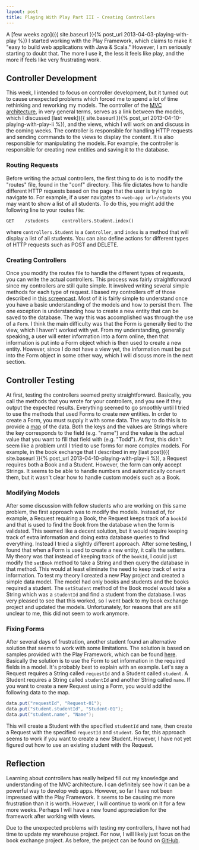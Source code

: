 ```yaml
---
layout: post
title: Playing With Play Part III - Creating Controllers
---
```

A [few weeks ago]({{ site.baseurl }}{% post_url 2013-04-03-playing-with-play %}) I started working with the Play Framework, which claims to make it "easy to build web applications with Java & Scala." However, I am seriously starting to doubt that. The more I use it, the less it feels like play, and the more if feels like very frustrating work.

## Controller Development
This week, I intended to focus on controller development, but it turned out to cause unexpected problems which forced me to spend a lot of time rethinking and reworking my models. The controller of the [MVC architecture](http://en.wikipedia.org/wiki/Model%E2%80%93view%E2%80%93controller), in very general terms, serves as a link between the models, which I discussed [last week]({{ site.baseurl }}{% post_url 2013-04-10-playing-with-play-ii %}), and the views, which I will work on and discuss in the coming weeks. The controller is responsible for handling HTTP requests and sending commands to the views to display the content. It is also responsible for manipulating the models. For example, the controller is responsible for creating new entities and saving it to the database.

### Routing Requests
Before writing the actual controllers, the first thing to do is to modify the "routes" file, found in the "conf" directory. This file dictates how to handle different HTTP requests based on the page that the user is trying to navigate to. For example, if a user navigates to `<web-app url>/students` you may want to show a list of all students. To do this, you might add the following line to your routes file:

```
GET    /students     controllers.Student.index()
```

where `controllers.Student` is a `Controller`, and `index` is a method that will display a list of all students. You can also define actions for different types of HTTP requests such as POST and DELETE.

### Creating Controllers
Once you modify the routes file to handle the different types of requests, you can write the actual controllers. This process was fairly straightforward since my controllers are still quite simple. It involved writing several simple methods for each type of request. I based my controllers off of those described in [this screencast](https://www.youtube.com/watch?v=yMCj4U0aXq4). Most of it is fairly simple to understand once you have a basic understanding of the models and how to persist them. The one exception is understanding how to create a new entity that can be saved to the database. The way this was accomplished was through the use of a `Form`. I think the main difficulty was that the Form is generally tied to the view, which I haven't worked with yet. From my understanding, generally speaking, a user will enter information into a form online, then that information is put into a Form object which is then used to create a new entity. However, since I do not have a view yet, the information must be put into the Form object in some other way, which I will discuss more in the next section.

## Controller Testing
At first, testing the controllers seemed pretty straightforward. Basically, you call the methods that you wrote for your controllers, and you see if they output the expected results. Everything seemed to go smoothly until I tried to use the methods that used Forms to create new entities. In order to create a Form, you must supply it with some data. The way to do this is to provide a [map](http://en.wikipedia.org/wiki/Associative_array) of the data. Both the keys and the values are Strings where the key corresponds to the field (e.g. "name") and the value is the actual value that you want to fill that field with (e.g. "Todd"). At first, this didn't seem like a problem until I tried to use forms for more complex models. For example, in the book exchange that I described in my [last post]({{ site.baseurl }}{% post_url 2013-04-10-playing-with-play-ii %}), a Request requires both a Book and a Student. However, the form can only accept Strings. It seems to be able to handle numbers and automatically convert them, but it wasn't clear how to handle custom models such as a Book.

### Modifying Models
After some discussion with fellow students who are working on this same problem, the first approach was to modify the models. Instead of, for example, a Request requiring a Book, the Request keeps track of a `bookId` and that is used to find the Book from the database when the form is validated. This seemed like a decent solution, but it would require keeping track of extra information and doing extra database queries to find everything. Instead I tried a slightly different approach. After some testing, I found that when a Form is used to create a new entity, it calls the setters. My theory was that instead of keeping track of the `bookId`, I could just modify the `setBook` method to take a String and then query the database in that method. This would at least eliminate the need to keep track of extra information. To test my theory I created a new Play project and created a simple data model. The model had only books and students and the books required a student. The `setStudent` method of the Book model would take a String which was a `studentId` and find a student from the database. I was very pleased to see that this worked, so I went back to my book exchange project and updated the models. Unfortunately, for reasons that are still unclear to me, this did not seem to work anymore.

### Fixing Forms
After several days of frustration, another student found an alternative solution that seems to work with some limitations. The solution is based on samples provided with the Play Framework, which can be found [here](https://github.com/playframework/Play20/tree/master/samples/java/forms). Basically the solution is to use the Form to set information in the required fields in a model. It's probably best to explain with an example. Let's say a Request requires a String called `requestId` and a Student called `student`. A Student requires a String called `studentId` and another String called `name`. If you want to create a new Request using a Form, you would add the following data to the map.

```java
data.put("requestId", "Request-01");
data.put("student.studentId", "Student-01");
data.put("student.name", "Name");
```

This will create a Student with the specified `studentId` and `name`, then create a Request with the specified `requestId` and `student`. So far, this approach seems to work if you want to create a new Student. However, I have not yet figured out how to use an existing student with the Request.

## Reflection
Learning about controllers has really helped fill out my knowledge and understanding of the MVC architecture. I can definitely see how it can be a powerful way to develop web apps. However, so far I have not been impressed with the Play Framework. It seems to be causing me more frustration than it is worth. However, I will continue to work on it for a few more weeks. Perhaps I will have a new found appreciation for the framework after working with views.

Due to the unexpected problems with testing my controllers, I have not had time to update my warehouse project. For now, I will likely just focus on the book exchange project. As before, the project can be found on [GitHub](https://github.com/ttaomae/book-exchange).


